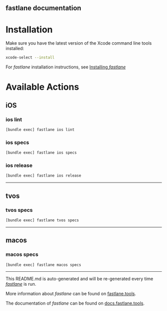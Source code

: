 fastlane documentation
----

# Installation

Make sure you have the latest version of the Xcode command line tools installed:

```sh
xcode-select --install
```

For _fastlane_ installation instructions, see [Installing _fastlane_](https://docs.fastlane.tools/#installing-fastlane)

# Available Actions

## iOS

### ios lint

```sh
[bundle exec] fastlane ios lint
```



### ios specs

```sh
[bundle exec] fastlane ios specs
```



### ios release

```sh
[bundle exec] fastlane ios release
```



----


## tvos

### tvos specs

```sh
[bundle exec] fastlane tvos specs
```



----


## macos

### macos specs

```sh
[bundle exec] fastlane macos specs
```



----

This README.md is auto-generated and will be re-generated every time [_fastlane_](https://fastlane.tools) is run.

More information about _fastlane_ can be found on [fastlane.tools](https://fastlane.tools).

The documentation of _fastlane_ can be found on [docs.fastlane.tools](https://docs.fastlane.tools).
